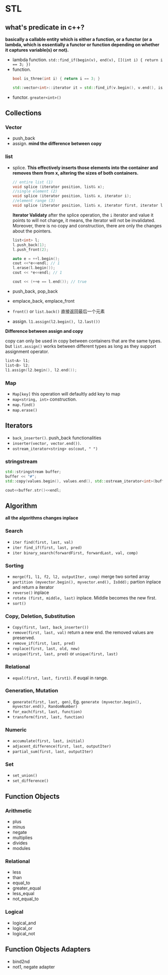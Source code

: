 # STL

## what's predicate in c++?

**basically a callable entity which is either a function, or a functor (or a lambda, which is essentially a functor or function depending on whether it captures variable(s) or not).**

+ lambda function. `std::find_if(begin(v), end(v), [](int i) { return i == 3; })`
+ function. 
  ```c++
  bool is_three(int i) { return i == 3; }

  std::vector<int>::iterator it = std::find_if(v.begin(), v.end(), is_three);
  ``` 
+ functor. `greater<int>()`

## Collections

### Vector
+ push_back
+ assign. **mind the difference between copy**

### list
+ splice. 
  **This effectively inserts those elements into the container and removes them from x, altering the sizes of both containers.**
  ```cpp
  // entire list (1)	
  void splice (iterator position, list& x);
  //single element (2)	
  void splice (iterator position, list& x, iterator i);
  //element range (3)	
  void splice (iterator position, list& x, iterator first, iterator last);
  ```
  **Iterator Validaty**
  after the splice operation, the `i` iterator and value it points to will not change, it means, the iterator will not be invalidated. Moreover, there is no copy and construction, there are only the changes about the pointers.  
  ```cpp
  list<int> l;
  l.push_back(1);    
  l.push_front(2);

  auto e = ++l.begin();
  cout <<*e<<endl; // 1
  l.erase(l.begin());
  cout << *e<<endl; // 1

  cout << (++e == l.end()); // true
  ```

+ push_back, pop_back
+ emplace_back, emplace_front
+ `front()` or `list.back()` 直接返回最后一个元素
+ assign. `l1.assign(l2.begin(), l2.last())`

**Difference between assign and copy**

copy can only be used in copy between containers that are the same types.
but `list.assign()` works between different types as long as they support assignment
operator. 

```cpp
list<A> l1;
list<B> l2;
l1.assign(l2.begin(), l2.end());
```


### Map

+ `Map[key]` this operation will defaultly add key to map
+ `map<string, int>` construction.
+ `map.find()`
+ `map.erase()`

## Iterators

+ `back_inserter()`. push_back functionalities
+ `inserter(vector, vector.end())`.
+ `ostream_iterator<string> os(cout, " ")`

### stringstream

```cpp
std::stringstream buffer;
buffer << "#";
std::copy(values.begin(), values.end(), std::ostream_iterator<int>(buffer, "#"));

cout<<buffer.str()<<endl;
```


## Algorithm

**all the algorithms changes inplace**

### Search

+ `iter find(first, last, val)`
+ `iter find_if(first, last, pred)`
+ `iter binary_search(forwardFirst, forwardLast, val, comp)`

### Sorting
+ `merge(f1, l1, f2, l2, outputIter, comp)` merge two sorted array
+ `partition (myvector.begin(), myvector.end(), IsOdd);` partion inplace and return a iterator
+ `reverse()` inplace
+ `rotate (first, middle, last)` inplace. Middle becomes the new first.
+ `sort()`

### Copy, Deletion, Substitution
+ `Copy(first, last, back_inserter())`
+ `remove(first, last, val)` return a new end. the removed values are preserved.
+ `remove_if(first, last, pred)`
+ `replace(first, last, old, new)`
+ `unique(first, last, pred)` or `unique(first, last)`

### Relational
+ `equal(first, last, first1)`. if euqal in range.

### Generation, Mutation
+ `generate(first, last, gen)`, Eg. `generate (myvector.begin(), myvector.end(), RandomNumber)`
+ `for_each(first, last, function)`
+ `transform(first, last, function)`

### Numeric
+ `accumulate(first, last, initial)`
+ `adjacent_difference(first, last, outputIter)`
+ `partial_sum(first, last, outputIter)`

### Set
+ `set_union()`
+ `set_difference()`

## Function Objects

### Arithmetic
+ plus
+ minus
+ negate
+ multiplies
+ divides
+ modules

### Relational
+ less
+ than
+ equal_to
+ greater_equal
+ less_equal
+ not_equal_to

### Logical
+ logical_and
+ logical_or
+ logical_not

## Function Objects Adapters

+ bind2nd
+ not1, negate adapter
